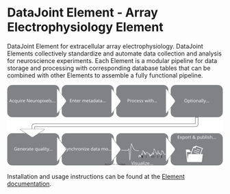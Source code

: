 # DataJoint Element - Array Electrophysiology Element

DataJoint Element for extracellular array electrophysiology. DataJoint Elements
collectively standardize and automate data collection and analysis for neuroscience
experiments.  Each Element is a modular pipeline for data storage and processing with
corresponding database tables that can be combined with other Elements to assemble a
fully functional pipeline.

![diagram](https://raw.githubusercontent.com/datajoint/element-array-ephys/main/images/diagram_flowchart.svg)

Installation and usage instructions can be found at the 
[Element documentation](datajoint.com/docs/elements/element-array-ephys).
